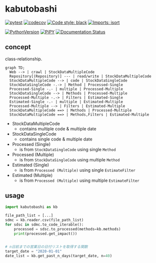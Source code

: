 # kabutobashi

[![pytest](https://github.com/gsy0911/kabutobashi/workflows/pytest/badge.svg)](https://github.com/gsy0911/kabutobashi/actions?query=workflow%3Apytest)
[![codecov](https://codecov.io/gh/gsy0911/kabutobashi/branch/master/graph/badge.svg)](https://codecov.io/gh/gsy0911/kabutobashi)
[![Code style: black](https://img.shields.io/badge/code%20style-black-000000.svg)](https://github.com/psf/black)
[![Imports: isort](https://img.shields.io/badge/%20imports-isort-%231674b1?style=flat&labelColor=ef8336)](https://pycqa.github.io/isort/)

[![PythonVersion](https://img.shields.io/pypi/pyversions/kabutobashi.svg)](https://pypi.org/project/kabutobashi/)
[![PiPY](https://img.shields.io/pypi/v/kabutobashi.svg)](https://pypi.org/project/kabutobashi/)
[![Documentation Status](https://readthedocs.org/projects/kabutobashi/badge/?version=latest)](https://kabutobashi.readthedocs.io/en/latest/?badge=latest)

## concept

class-relationship.

```mermaid
graph TD;
  Web --> | crawl | StockDataMultipleCode
  Repository[(Repository)] --- | read/write | StockDataMultipleCode
  StockDataMultipleCode --> | code | StockDataSingleCode
  StockDataSingleCode -.-> | Method | Processed-Single
  Processed-Single -.- | multiple | Processed-Multiple
  StockDataSingleCode --> | Methods | Processed-Multiple
  Processed-Multiple -.-> | Filters | Estimated-Single
  Estimated-Single -.- | multiple | Estimated-Multiple
  Processed-Multiple --> | Filters | Estimated-Multiple
  StockDataMultipleCode ==> | Methods | Processed-Multiple
  StockDataMultipleCode ==> | Methods,Filters | Estimated-Multiple
```

- StockDataMultipleCode 
  - contains multiple code & multiple date
- StockDataSingleCode
  - contains single code & multiple date
- Processed (Single)
  - is from `StockDataSingleCode` using single `Method`
- Processed (Multiple)
  - is from `StockDataSingleCode` using multiple `Method`
- Estimated (Single)
  - is from `Processed (Multiple)` using single `EstimateFilter`
- Estimated (Multiple)
  - is from `Processed (Multiple)` using multiple `EstimateFilter`

## usage

```python
import kabutobashi as kb

file_path_list = [...]
sdmc = kb.reader.csv(file_path_list)
for sdsc in sdmc.to_code_iterable():
    processed = sdsc.to_processed(methods=kb.methods)
    print(processed.get_impact())


# n日前までの営業日の日付リストを取得する関数
target_date = "2020-01-01"
date_list = kb.get_past_n_days(target_date, n=40)

```
